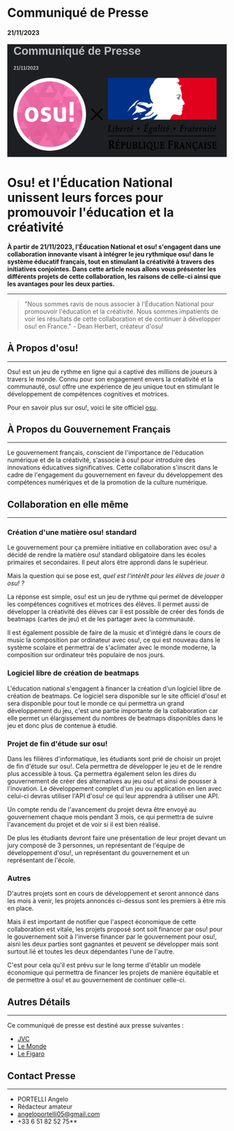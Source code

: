 # Communiqué de Presse

#### **21/11/2023**

<img src="image.png">


# Osu! et l'Éducation National unissent leurs forces pour promouvoir l'éducation et la créativité

**À partir de 21/11/2023, l'Éducation National et osu! s'engagent dans une collaboration innovante visant à intégrer le jeu rythmique osu! dans le système éducatif français, tout en stimulant la créativité à travers des initiatives conjointes.
Dans cette article nous allons vous présenter les différents projets de cette collaboration, les raisons de celle-ci ainsi que les avantages pour les deux parties.**

---
> "Nous sommes ravis de nous associer à l'Éducation National pour promouvoir l'éducation et la créativité. Nous sommes impatients de voir les résultats de cette collaboration et de continuer à développer osu! en France." - Dean Herbert, créateur d'osu!

## À Propos d'osu!

---
Osu! est un jeu de rythme en ligne qui a captivé des millions de joueurs à travers le monde. Connu pour son engagement envers la créativité et la communauté, osu! offre une expérience de jeu unique tout en stimulant le développement de compétences cognitives et motrices.

Pour en savoir plus sur osu!, voici le site officiel [osu](https://osu.ppy.sh/home).

## À Propos du Gouvernement Français

---
Le gouvernement français, conscient de l'importance de l'éducation numérique et de la créativité, s'associe à osu! pour introduire des innovations éducatives significatives. Cette collaboration s'inscrit dans le cadre de l'engagement du gouvernement en faveur du développement des compétences numériques et de la promotion de la culture numérique.

## Collaboration en elle même

---
### Création d'une matière osu! standard

Le gouvernement pour ça première initiative en collaboration avec osu! a décidé de rendre la matière osu! standard obligatoire dans les écoles primaires et secondaires. Il peut alors être approndi dans le supérieur.

Mais la question qui se pose est, _quel est l'intérêt pour les élèves de jouer à osu! ?_

La réponse est simple, osu! est un jeu de rythme qui permet de développer les compétences cognitives et motrices des élèves. Il permet aussi de développer la créativité des élèves car il est possible de créer des fonds de beatmaps (cartes de jeu) et de les partager avec la communauté.

Il est également possible de faire de la music et d'intégré dans le cours de music la composition par ordinateur avec osu!, ce qui est nouveau dans le système scolaire et permettrai de s'aclimater avec le monde moderne, la composition sur ordinateur très populaire de nos jours.

### Logiciel libre de création de beatmaps

L'éducation national s'engagent à financer la création d'un logiciel libre de création de beatmaps. Ce logiciel sera disponible sur le site officiel d'osu! et sera disponible pour tout le monde
ce qui permettra un grand développement du jeu, c'est une partie importante de la collaboration car elle permet un élargissement du nombres de beatmaps disponibles dans le jeu et donc plus de contenue à étudié.

### Projet de fin d'étude sur osu!

Dans les filières d'informatique, les étudiants sont prié de choisir un projet de fin d'étude sur osu!. Cela permettra de développer le jeu et de le rendre plus accessible à tous.
Ça permettra également selon les dires du gouvernement de créer des alternatives au jeu osu! et ainsi de pousser à l'inovation. Le développement complet d'un jeu ou application en lien avec celui-ci
devras utiliser l'API d'osu! ce qui leur apprendra à utiliser une API.

Un compte rendu de l'avancement du projet devra être envoyé au gouvernement chaque mois pendant 3 mois, ce qui permettra de suivre l'avancement du projet et de voir si il est bien réalisé.

De plus les étudiants devront faire une présentation de leur projet devant un jury composé de 3 personnes, un représentant de l'équipe de développement d'osu!, un représentant du gouvernement et un représentant de l'école.

### Autres

D'autres projets sont en cours de développement et seront annoncé dans les mois à venir, les projets annoncés ci-dessus sont les premiers à être mis en place.

Mais il est important de notifier que l'aspect économique de cette collaboration est vitale, les projets proposé sont soit financer par osu! pour le gouvernement soit à l'inverse
financer par le gouvernement pour osu!, aisni les deux parties sont gagnantes et peuvent se développer mais sont surtout lié et toutes les deux dépendantes l'une de l'autre.

C'est pour cela qu'il est prévu sur le long terme d'établir un modèle économique qui permettra de financer les projets de manière équitable et de permettre à osu! et au gouvernement de continuer celle-ci.

## Autres Détails

---
Ce communiqué de presse est destiné aux presse suivantes :
* [JVC](https://www.jeuxvideo.com/)
* [Le Monde](https://www.lemonde.fr/)
* [Le Figaro](https://www.lefigaro.fr/)

## Contact Presse

---
*  PORTELLI Angelo  
*  Rédacteur amateur  
* [angeloportelli05@gmail.com]()
*  +33 6 51 82 52 75**
